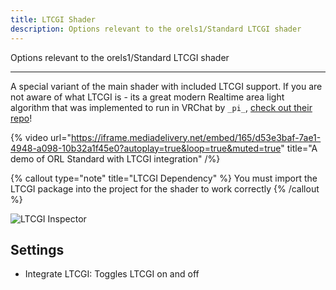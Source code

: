 ```yaml
---
title: LTCGI Shader
description: Options relevant to the orels1/Standard LTCGI shader
---
```


Options relevant to the orels1/Standard LTCGI shader

---

A special variant of the main shader with included LTCGI support. If you are not aware of what LTCGI is - its a great modern Realtime area light algorithm that was implemented to run in VRChat by `_pi_`, [check out their repo](https://github.com/PiMaker/ltcgi)!

{% video url="https://iframe.mediadelivery.net/embed/165/d53e3baf-7ae1-4948-a098-10b32a1f45e0?autoplay=true&loop=true&muted=true" title="A demo of ORL Standard with LTCGI integration" /%}

{% callout type="note" title="LTCGI Dependency" %}
You must import the LTCGI package into the project for the shader to work correctly
{% /callout %}

![LTCGI Inspector](/img/docs/orl-standard/ltcgi/ltcgi.png "LTCGI Inspector")

## Settings

- Integrate LTCGI: Toggles LTCGI on and off